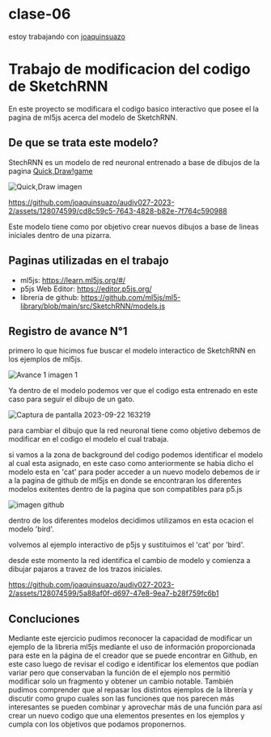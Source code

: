 # clase-06

estoy trabajando con [joaquinsuazo](https://github.com/joaquinsuazo)

# Trabajo de modificacion del codigo de SketchRNN
En este proyecto se modificara el codigo basico interactivo que posee el la pagina de ml5js acerca del modelo de SketchRNN. 

## De que se trata este modelo?

StechRNN es un modelo de red neuronal entrenado a base de dibujos de la pagina [Quick,Draw!game](https://quickdraw.withgoogle.com/.)

![Quick,Draw imagen](https://github.com/joaquinsuazo/audiv027-2023-2/assets/128074599/610e0f98-c116-451b-9705-2daf10b89732)




https://github.com/joaquinsuazo/audiv027-2023-2/assets/128074599/cd8c59c5-7643-4828-b82e-7f764c590988



Este modelo tiene como por objetivo crear nuevos dibujos a base de lineas iniciales dentro de una pizarra.

## Paginas utilizadas en el trabajo
- ml5js: https://learn.ml5js.org/#/
- p5js Web Editor: https://editor.p5js.org/
- libreria de github: https://github.com/ml5js/ml5-library/blob/main/src/SketchRNN/models.js

 ## Registro de avance N°1
primero lo que hicimos fue buscar el modelo interactico de SketchRNN en los ejemplos de ml5js.

  ![Avance 1 imagen 1](https://github.com/joaquinsuazo/audiv027-2023-2/assets/128074599/9e6c713b-0cbf-49dc-8b7e-a1b8a62a573a)

Ya dentro de el modelo podemos ver que el codigo esta entrenado en este caso para seguir el dibujo de un gato.

![Captura de pantalla 2023-09-22 163219](https://github.com/joaquinsuazo/audiv027-2023-2/assets/128074599/82fe9cc0-717c-4349-9687-650179430b15)

para cambiar el dibujo que la red neuronal tiene como objetivo debemos de modificar en el codigo el modelo el cual trabaja.

si vamos a la zona de background del codigo podemos identificar el modelo al cual esta asignado, en este caso como anteriormente se habia dicho el modelo esta en 'cat'
para poder acceder a un nuevo modelo debemos de ir a la pagina de github de ml5js en donde se encontraran los diferentes modelos exitentes dentro de la pagina que son compatibles para p5.js 

![imagen github](https://github.com/joaquinsuazo/audiv027-2023-2/assets/128074599/190a5c4b-6ca6-4e52-bd5f-8b7707dd32d4)

dentro de los diferentes modelos decidimos utilizamos en esta ocacion el modelo 'bird'.

volvemos al ejemplo interactivo de p5js y sustituimos el 'cat' por 'bird'.

desde este momento la red identifica el cambio de modelo y comienza a dibujar pajaros a travez de los trazos iniciales.


https://github.com/joaquinsuazo/audiv027-2023-2/assets/128074599/5a88af0f-d697-47e8-9ea7-b28f759fc6b1

## Concluciones 

Mediante este ejercicio pudimos reconocer la capacidad de modificar un ejemplo de la libreria ml5js mediante el uso de información proporcionada para este en la página de el creador que se puede encontrar en Github, en este caso luego de revisar el codigo e identificar los elementos que podían variar pero que conservaban la función de el ejemplo nos permitió modificar solo un fragmento y obtener un cambio notable. También pudimos comprender que al repasar los distintos ejemplos de la librería y discutir como grupo cuales son las funciones que nos parecen más interesantes se pueden combinar y aprovechar más de una función para así crear un nuevo codigo que una elementos presentes en los ejemplos y cumpla con los objetivos que podamos proponernos. 

